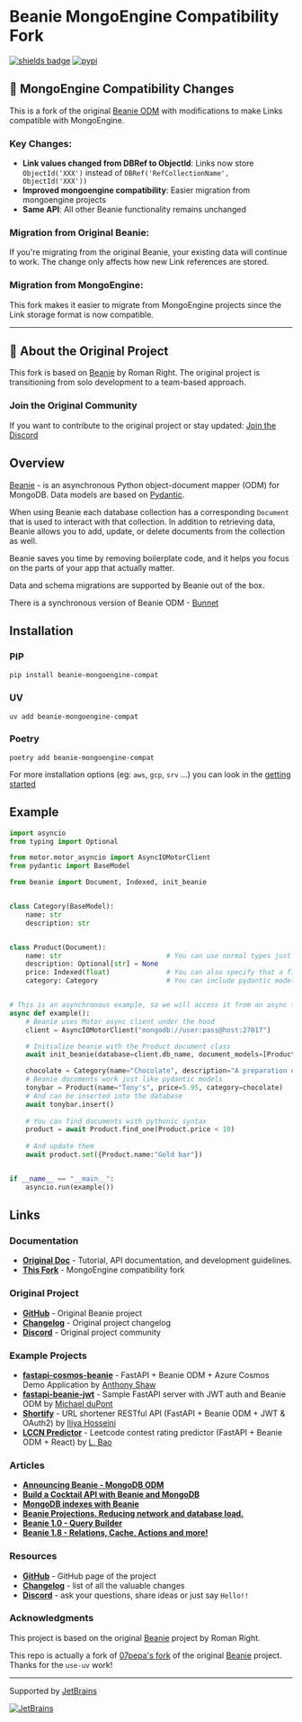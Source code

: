 # Beanie MongoEngine Compatibility Fork

[![shields badge](https://shields.io/badge/-docs-blue)](https://beanie-odm.dev)
[![pypi](https://img.shields.io/pypi/v/beanie-mongoengine-compat.svg)](https://pypi.python.org/pypi/beanie-mongoengine-compat)

## 🔗 MongoEngine Compatibility Changes

This is a fork of the original [Beanie ODM](https://github.com/roman-right/beanie) with modifications to make Links compatible with MongoEngine. 

### Key Changes:
- **Link values changed from DBRef to ObjectId**: Links now store `ObjectId('XXX')` instead of `DBRef('RefCollectionName', ObjectId('XXX'))`
- **Improved mongoengine compatibility**: Easier migration from mongoengine projects
- **Same API**: All other Beanie functionality remains unchanged

### Migration from Original Beanie:
If you're migrating from the original Beanie, your existing data will continue to work. The change only affects how new Link references are stored.

### Migration from MongoEngine:
This fork makes it easier to migrate from MongoEngine projects since the Link storage format is now compatible.

---

## 📢 About the Original Project

This fork is based on [Beanie](https://github.com/roman-right/beanie) by Roman Right. The original project is transitioning from solo development to a team-based approach.

### Join the Original Community
If you want to contribute to the original project or stay updated:
[Join the Discord](https://discord.gg/AwwTrbCASP)

## Overview

[Beanie](https://github.com/roman-right/beanie) - is an asynchronous Python object-document mapper (ODM) for MongoDB. Data models are based on [Pydantic](https://pydantic-docs.helpmanual.io/).

When using Beanie each database collection has a corresponding `Document` that
is used to interact with that collection. In addition to retrieving data,
Beanie allows you to add, update, or delete documents from the collection as
well.

Beanie saves you time by removing boilerplate code, and it helps you focus on
the parts of your app that actually matter.

Data and schema migrations are supported by Beanie out of the box.

There is a synchronous version of Beanie ODM - [Bunnet](https://github.com/roman-right/bunnet)

## Installation

### PIP

```shell
pip install beanie-mongoengine-compat
```

### UV

```shell
uv add beanie-mongoengine-compat
```

### Poetry

```shell
poetry add beanie-mongoengine-compat
```

For more installation options (eg: `aws`, `gcp`, `srv` ...) you can look in the [getting started](./docs/getting-started.md#optional-dependencies)

## Example

```python
import asyncio
from typing import Optional

from motor.motor_asyncio import AsyncIOMotorClient
from pydantic import BaseModel

from beanie import Document, Indexed, init_beanie


class Category(BaseModel):
    name: str
    description: str


class Product(Document):
    name: str                          # You can use normal types just like in pydantic
    description: Optional[str] = None
    price: Indexed(float)              # You can also specify that a field should correspond to an index
    category: Category                 # You can include pydantic models as well


# This is an asynchronous example, so we will access it from an async function
async def example():
    # Beanie uses Motor async client under the hood 
    client = AsyncIOMotorClient("mongodb://user:pass@host:27017")

    # Initialize beanie with the Product document class
    await init_beanie(database=client.db_name, document_models=[Product])

    chocolate = Category(name="Chocolate", description="A preparation of roasted and ground cacao seeds.")
    # Beanie documents work just like pydantic models
    tonybar = Product(name="Tony's", price=5.95, category=chocolate)
    # And can be inserted into the database
    await tonybar.insert() 
    
    # You can find documents with pythonic syntax
    product = await Product.find_one(Product.price < 10)
    
    # And update them
    await product.set({Product.name:"Gold bar"})


if __name__ == "__main__":
    asyncio.run(example())
```

## Links

### Documentation

- **[Original Doc](https://beanie-odm.dev/)** - Tutorial, API documentation, and development guidelines.
- **[This Fork](https://github.com/your-username/beanie-mongoengine-compat)** - MongoEngine compatibility fork

### Original Project

- **[GitHub](https://github.com/roman-right/beanie)** - Original Beanie project
- **[Changelog](https://beanie-odm.dev/changelog)** - Original project changelog
- **[Discord](https://discord.gg/AwwTrbCASP)** - Original project community

### Example Projects

- **[fastapi-cosmos-beanie](https://github.com/tonybaloney/ants-azure-demos/tree/master/fastapi-cosmos-beanie)** - FastAPI + Beanie ODM + Azure Cosmos Demo Application by [Anthony Shaw](https://github.com/tonybaloney)
- **[fastapi-beanie-jwt](https://github.com/flyinactor91/fastapi-beanie-jwt)** - 
  Sample FastAPI server with JWT auth and Beanie ODM by [Michael duPont](https://github.com/flyinactor91)
- **[Shortify](https://github.com/IHosseini083/Shortify)** - URL shortener RESTful API (FastAPI + Beanie ODM + JWT & OAuth2) by [
Iliya Hosseini](https://github.com/IHosseini083)
- **[LCCN Predictor](https://github.com/baoliay2008/lccn_predictor)** - Leetcode contest rating predictor (FastAPI + Beanie ODM + React) by [L. Bao](https://github.com/baoliay2008)

### Articles

- **[Announcing Beanie - MongoDB ODM](https://dev.to/romanright/announcing-beanie-mongodb-odm-56e)**
- **[Build a Cocktail API with Beanie and MongoDB](https://developer.mongodb.com/article/beanie-odm-fastapi-cocktails/)**
- **[MongoDB indexes with Beanie](https://dev.to/romanright/mongodb-indexes-with-beanie-43e8)**
- **[Beanie Projections. Reducing network and database load.](https://dev.to/romanright/beanie-projections-reducing-network-and-database-load-3bih)**
- **[Beanie 1.0 - Query Builder](https://dev.to/romanright/announcing-beanie-1-0-mongodb-odm-with-query-builder-4mbl)**
- **[Beanie 1.8 - Relations, Cache, Actions and more!](https://dev.to/romanright/announcing-beanie-odm-18-relations-cache-actions-and-more-24ef)**

### Resources

- **[GitHub](https://github.com/roman-right/beanie)** - GitHub page of the
  project
- **[Changelog](https://beanie-odm.dev/changelog)** - list of all
  the valuable changes
- **[Discord](https://discord.gg/AwwTrbCASP)** - ask your questions, share
  ideas or just say `Hello!!`

### Acknowledgments

This project is based on the original [Beanie](https://github.com/roman-right/beanie) project by Roman Right.

This repo is actually a fork of [07pepa's fork](https://github.com/07pepa/beanie) of the original [Beanie](https://github.com/roman-right/beanie) project. Thanks for the `use-uv` work!

----
Supported by [JetBrains](https://jb.gg/OpenSource)

[![JetBrains](https://raw.githubusercontent.com/roman-right/beanie/main/assets/logo/jetbrains.svg)](https://jb.gg/OpenSource)
